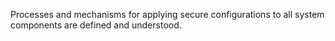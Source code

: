 Processes and mechanisms for applying secure configurations to all system components are defined and understood.
